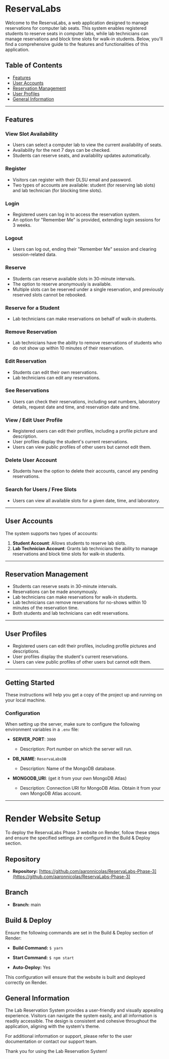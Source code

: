 # ReservaLabs

Welcome to the ReservaLabs, a web application designed to manage reservations for computer lab seats. This system enables registered students to reserve seats in computer labs, while lab technicians can manage reservations and block time slots for walk-in students. Below, you'll find a comprehensive guide to the features and functionalities of this application.

## Table of Contents
- [Features](#features)
- [User Accounts](#user-accounts)
- [Reservation Management](#reservation-management)
- [User Profiles](#user-profiles)
- [General Information](#general-information)

---

## Features

### View Slot Availability
- Users can select a computer lab to view the current availability of seats.
- Availability for the next 7 days can be checked.
- Students can reserve seats, and availability updates automatically.

### Register
- Visitors can register with their DLSU email and password.
- Two types of accounts are available: student (for reserving lab slots) and lab technician (for blocking time slots).

### Login
- Registered users can log in to access the reservation system.
- An option for "Remember Me" is provided, extending login sessions for 3 weeks.

### Logout
- Users can log out, ending their "Remember Me" session and clearing session-related data.

### Reserve
- Students can reserve available slots in 30-minute intervals.
- The option to reserve anonymously is available.
- Multiple slots can be reserved under a single reservation, and previously reserved slots cannot be rebooked.

### Reserve for a Student
- Lab technicians can make reservations on behalf of walk-in students.

### Remove Reservation
- Lab technicians have the ability to remove reservations of students who do not show up within 10 minutes of their reservation.

### Edit Reservation
- Students can edit their own reservations.
- Lab technicians can edit any reservations.

### See Reservations
- Users can check their reservations, including seat numbers, laboratory details, request date and time, and reservation date and time.

### View / Edit User Profile
- Registered users can edit their profiles, including a profile picture and description.
- User profiles display the student's current reservations.
- Users can view public profiles of other users but cannot edit them.

### Delete User Account
- Students have the option to delete their accounts, cancel any pending reservations.

### Search for Users / Free Slots
- Users can view all available slots for a given date, time, and laboratory.

---

## User Accounts

The system supports two types of accounts:

1. **Student Account**: Allows students to reserve lab slots.
2. **Lab Technician Account**: Grants lab technicians the ability to manage reservations and block time slots for walk-in students.

---

## Reservation Management

- Students can reserve seats in 30-minute intervals.
- Reservations can be made anonymously.
- Lab technicians can make reservations for walk-in students.
- Lab technicians can remove reservations for no-shows within 10 minutes of the reservation time.
- Both students and lab technicians can edit reservations.

---

## User Profiles

- Registered users can edit their profiles, including profile pictures and descriptions.
- User profiles display the student's current reservations.
- Users can view public profiles of other users but cannot edit them.

---

## Getting Started

These instructions will help you get a copy of the project up and running on your local machine.

### Configuration

When setting up the server, make sure to configure the following environment variables in a `.env` file:

- **SERVER_PORT**: `3000`
  - Description: Port number on which the server will run.

- **DB_NAME**: `ReservaLabsDB`
  - Description: Name of the MongoDB database.

- **MONGODB_URI**: (get it from your own MongoDB Atlas)
  - Description: Connection URI for MongoDB Atlas. Obtain it from your own MongoDB Atlas account.

---

# Render Website Setup

To deploy the ReservaLabs Phase 3 website on Render, follow these steps and ensure the specified settings are configured in the Build & Deploy section.

## Repository

- **Repository:** [https://github.com/aaronnicolas/ReservaLabs-Phase-3](https://github.com/aaronnicolas/ReservaLabs-Phase-3)

## Branch

- **Branch:** main

## Build & Deploy

Ensure the following commands are set in the Build & Deploy section of Render:

- **Build Command:** `$ yarn`

- **Start Command:** `$ npm start`

- **Auto-Deploy:** Yes

This configuration will ensure that the website is built and deployed correctly on Render.

## General Information

The Lab Reservation System provides a user-friendly and visually appealing experience. Visitors can navigate the system easily, and all information is readily accessible. The design is consistent and cohesive throughout the application, aligning with the system's theme.

For additional information or support, please refer to the user documentation or contact our support team.

Thank you for using the Lab Reservation System!
